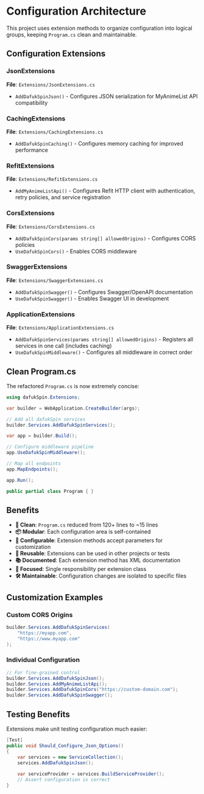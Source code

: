 # Configuration Architecture

This project uses extension methods to organize configuration into logical groups, keeping `Program.cs` clean and maintainable.

## Configuration Extensions

### JsonExtensions
**File**: `Extensions/JsonExtensions.cs`
- `AddDafukSpinJson()` - Configures JSON serialization for MyAnimeList API compatibility

### CachingExtensions
**File**: `Extensions/CachingExtensions.cs`
- `AddDafukSpinCaching()` - Configures memory caching for improved performance

### RefitExtensions  
**File**: `Extensions/RefitExtensions.cs`
- `AddMyAnimeListApi()` - Configures Refit HTTP client with authentication, retry policies, and service registration

### CorsExtensions
**File**: `Extensions/CorsExtensions.cs`
- `AddDafukSpinCors(params string[] allowedOrigins)` - Configures CORS policies
- `UseDafukSpinCors()` - Enables CORS middleware

### SwaggerExtensions
**File**: `Extensions/SwaggerExtensions.cs`
- `AddDafukSpinSwagger()` - Configures Swagger/OpenAPI documentation
- `UseDafukSpinSwagger()` - Enables Swagger UI in development

### ApplicationExtensions
**File**: `Extensions/ApplicationExtensions.cs`
- `AddDafukSpinServices(params string[] allowedOrigins)` - Registers all services in one call (includes caching)
- `UseDafukSpinMiddleware()` - Configures all middleware in correct order

## Clean Program.cs

The refactored `Program.cs` is now extremely concise:

```csharp
using dafukSpin.Extensions;

var builder = WebApplication.CreateBuilder(args);

// Add all dafukSpin services
builder.Services.AddDafukSpinServices();

var app = builder.Build();

// Configure middleware pipeline
app.UseDafukSpinMiddleware();

// Map all endpoints
app.MapEndpoints();

app.Run();

public partial class Program { }
```

## Benefits

- **🧹 Clean**: `Program.cs` reduced from 120+ lines to ~15 lines
- **📦 Modular**: Each configuration area is self-contained
- **🔧 Configurable**: Extension methods accept parameters for customization
- **🔄 Reusable**: Extensions can be used in other projects or tests
- **📚 Documented**: Each extension method has XML documentation
- **🎯 Focused**: Single responsibility per extension class
- **🛠️ Maintainable**: Configuration changes are isolated to specific files

## Customization Examples

### Custom CORS Origins
```csharp
builder.Services.AddDafukSpinServices(
    "https://myapp.com", 
    "https://www.myapp.com"
);
```

### Individual Configuration
```csharp
// For fine-grained control
builder.Services.AddDafukSpinJson();
builder.Services.AddMyAnimeListApi();
builder.Services.AddDafukSpinCors("https://custom-domain.com");
builder.Services.AddDafukSpinSwagger();
```

## Testing Benefits

Extensions make unit testing configuration much easier:

```csharp
[Test]
public void Should_Configure_Json_Options()
{
    var services = new ServiceCollection();
    services.AddDafukSpinJson();
    
    var serviceProvider = services.BuildServiceProvider();
    // Assert configuration is correct
}
```